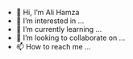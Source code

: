 - 👋 Hi, I’m Ali Hamza
- 👀 I’m interested in ...
- 🌱 I’m currently learning ...
- 💞️ I’m looking to collaborate on ...
- 📫 How to reach me ...

<!---
thebestech/thebestech is a ✨ special ✨ repository because its `README.md` (this file) appears on your GitHub profile.
You can click the Preview link to take a look at your changes.
--->
